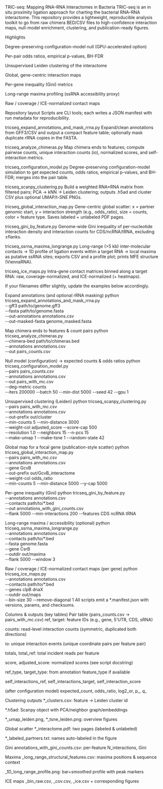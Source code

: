 TRIC-seq: Mapping RNA–RNA Interactomes in Bacteria
TRIC-seq is an in situ proximity ligation approach for charting the bacterial RNA–RNA interactome. This repository provides a lightweight, reproducible analysis toolkit to go from raw chimera BED/CSV files to high-confidence interaction maps, null-model enrichment, clustering, and publication-ready figures.

Highlights

Degree-preserving configuration-model null (GPU-accelerated option)

Per-pair odds ratios, empirical p-values, BH-FDR

Unsupervised Leiden clustering of the interactome

Global, gene-centric interaction maps

Per-gene inequality (Gini) metrics

Long-range maxima profiling (ssRNA accessibility proxy)

Raw / coverage / ICE-normalized contact maps

Repository layout
Scripts are CLI tools; each writes a JSON manifest with run metadata for reproducibility.

tricseq_expand_annotations_and_mask_rrna.py
Expand/clean annotations from GFF3/CSV and output a compact feature table; optionally mask duplicate rRNA copies in the FASTA.

tricseq_analyze_chimeras.py
Map chimera ends to features; compute pairwise counts, unique interaction counts (io), normalized scores, and self-interaction metrics.

tricseq_configuration_model.py
Degree-preserving configuration-model simulation to get expected counts, odds ratios, empirical p-values, and BH-FDR; merges into the pair table.

tricseq_scanpy_clustering.py
Build a weighted RNA×RNA matrix from filtered pairs; PCA → kNN → Leiden clustering; outputs .h5ad and cluster CSV plus optional UMAP/t-SNE PNGs.

tricseq_global_interaction_map.py
Gene-centric global scatter: x = partner genomic start, y = interaction strength (e.g., odds_ratio), size = counts, color = feature type. Saves labeled + unlabeled PDF pages.

tricseq_gini_by_feature.py
Genome-wide Gini inequality of per-nucleotide interaction density and interaction counts for CDS/ncRNA/tRNA, excluding ±flanks.

tricseq_ssrna_maxima_longrange.py
Long-range (>5 kb) inter-molecular contacts → 1D profile of ligation events within a target RNA → local maxima as putative ssRNA sites; exports CSV and a profile plot; prints MFE structure (ViennaRNA).

tricseq_ice_maps.py
Intra-gene contact matrices binned along a target RNA: raw, coverage-normalized, and ICE-normalized (+ heatmaps).

If your filenames differ slightly, update the examples below accordingly.


Expand annotations (and optional rRNA masking)
python tricseq_expand_annotations_and_mask_rrna.py \
  --gff3 path/to/genome.gff3 \
  --fasta path/to/genome.fasta \
  --out-annotations annotations.csv \
  --out-masked-fasta genome_masked.fasta

Map chimera ends to features & count pairs
python tricseq_analyze_chimeras.py \
  --chimera-bed path/to/chimeras.bed \
  --annotations annotations.csv \
  --out pairs_counts.csv

Null model (configuration) → expected counts & odds ratios
python tricseq_configuration_model.py \
  --pairs pairs_counts.csv \
  --annotations annotations.csv \
  --out pairs_with_mc.csv \
  --deg-metric counts \
  --iters 200000 --batch 50 --min-dist 5000 --seed 42 --gpu 1

Unsupervised clustering (Leiden)
python tricseq_scanpy_clustering.py \
  --pairs pairs_with_mc.csv \
  --annotations annotations.csv \
  --out-prefix out/cluster \
  --min-counts 5 --min-distance 3000 \
  --weight-col adjusted_score --score-cap 500 \
  --resolution 1.0 --neighbors 15 --n-pcs 15 \
  --make-umap 1 --make-tsne 1 --random-state 42

Global map for a focal gene (publication-style scatter)
python tricseq_global_interaction_map.py \
  --pairs pairs_with_mc.csv \
  --annotations annotations.csv \
  --gene GcvB \
  --out-prefix out/GcvB_interactome \
  --weight-col odds_ratio \
  --min-counts 5 --min-distance 5000 --y-cap 5000

Per-gene inequality (Gini)
python tricseq_gini_by_feature.py \
  --annotations annotations.csv \
  --contacts path/to/*.bed \
  --out annotations_with_gini_counts.csv \
  --flank 5000 --min-interactions 200 --features CDS ncRNA tRNA

Long-range maxima / accessibility (optional)
python tricseq_ssrna_maxima_longrange.py \
  --annotations annotations.csv \
  --contacts path/to/*.bed \
  --fasta genome.fasta \
  --gene CsrB \
  --outdir out/maxima \
  --flank 5000 --window 3

Raw / coverage / ICE-normalized contact maps (per gene)
python tricseq_ice_maps.py \
  --annotations annotations.csv \
  --contacts path/to/*.bed \
  --genes clpB dnaX \
  --outdir out/maps \
  --bin-size 30 --remove-diagonal 1
All scripts emit a *.manifest.json with versions, params, and checksums.

Columns & outputs (key tables)
Pair table (pairs_counts.csv → pairs_with_mc.csv)
ref, target: feature IDs (e.g., gene, 5'UTR, CDS, sRNA)

counts: read-level interaction counts (symmetric, duplicated both directions)

io: unique interaction events (unique coordinate pairs per feature pair)

totals, total_ref: total incident reads per feature

score, adjusted_score: normalized scores (see script docstring)

ref_type, target_type: from annotation feature_type if available

self_interactions_ref, self_interactions_target, self_interaction_score

(after configuration model) expected_count, odds_ratio, log2_or, p_*, q_*

Clustering outputs
*_clusters.csv: feature → Leiden cluster id

*.h5ad: Scanpy object with PCA/neighbor graph/embeddings

*_umap_leiden.png, *_tsne_leiden.png: overview figures

Global scatter
*_interactome.pdf: two pages (labeled & unlabeled)

*_labeled_partners.txt: names auto-labeled in the figure

Gini
annotations_with_gini_counts.csv: per-feature N_interactions, Gini

Maxima
<gene>_long_range_structural_features.csv: maxima positions & sequence context

<gene>_1D_long_range_profile.png: bar+smoothed profile with peak markers

ICE maps
<gene>_bin<bin>_raw.csv, _cov.csv, _ice.csv + corresponding figures
